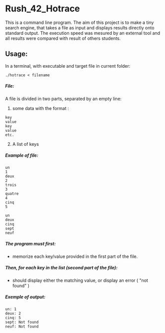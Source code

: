 # Rush_42_Hotrace
This is a command line program.
The aim of this project is to make a tiny search engine, that takes a file as input and displays results directly onto standard output. The execution speed was mesured by an external tool and all results were compared with result of others students.

## Usage:

In a terminal, with executable and target file in current folder:
```
./hotrace < filename
```

##### File:

A file is divided in two parts, separated by an empty line:
1. some data with the format :
```
key
value
key
value
etc.
```

2. A list of keys


##### Example of file:

```
un
1
deux
2
trois
3
quatre
4
cinq
5

un
deux
cinq
sept
neuf
```

##### The program must first:
- memorize each key/value provided in the first part of the file.

##### Then, for each key in the list (second part of the file):
- should display either the matching value, or display an error ( "not found" )

##### Exemple of output:
```
un: 1
deux: 2
cinq: 5
sept: Not found
neuf: Not found
```
